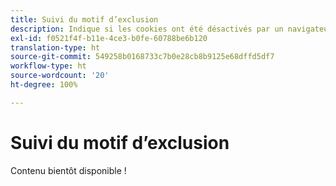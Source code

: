 ```yaml
---
title: Suivi du motif d’exclusion
description: Indique si les cookies ont été désactivés par un navigateur de bureau ou mobile.
exl-id: f0521f4f-b11e-4ce3-b0fe-60788be6b120
translation-type: ht
source-git-commit: 549258b0168733c7b0e28cb8b9125e68dffd5df7
workflow-type: ht
source-wordcount: '20'
ht-degree: 100%

---
```


# Suivi du motif d’exclusion

Contenu bientôt disponible !
